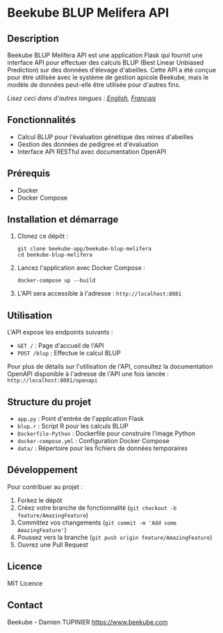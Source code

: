 # Beekube BLUP Melifera API

## Description
Beekube BLUP Melifera API est une application Flask qui fournit une interface API pour effectuer des calculs BLUP (Best Linear Unbiased Prediction) sur des données d'élevage d'abeilles. Cette API a été conçue pour être utilisée avec le système de gestion apicole Beekube, mais le modèle de données peut-elle être utilisée pour d'autres fins.


*Lisez ceci dans d'autres langues : [English](README.md), [Français](README.fr.md)*

## Fonctionnalités
- Calcul BLUP pour l'évaluation génétique des reines d'abeilles
- Gestion des données de pedigree et d'évaluation
- Interface API RESTful avec documentation OpenAPI

## Prérequis
- Docker
- Docker Compose

## Installation et démarrage
1. Clonez ce dépôt :
   ```
   git clone beekube-app/beekube-blup-melifera
   cd beekube-blup-melifera
   ```

2. Lancez l'application avec Docker Compose :
   ```
   docker-compose up --build
   ```

3. L'API sera accessible à l'adresse : `http://localhost:8081`

## Utilisation
L'API expose les endpoints suivants :

- `GET /` : Page d'accueil de l'API
- `POST /blup` : Effectue le calcul BLUP

Pour plus de détails sur l'utilisation de l'API, consultez la documentation OpenAPI disponible à l'adresse de l'API une fois lancée :
`http://localhost:8081/openapi`

## Structure du projet
- `app.py` : Point d'entrée de l'application Flask
- `blup.r` : Script R pour les calculs BLUP
- `Dockerfile-Python` : Dockerfile pour construire l'image Python
- `docker-compose.yml` : Configuration Docker Compose
- `data/` : Répertoire pour les fichiers de données temporaires

## Développement
Pour contribuer au projet :

1. Forkez le dépôt
2. Créez votre branche de fonctionnalité (`git checkout -b feature/AmazingFeature`)
3. Committez vos changements (`git commit -m 'Add some AmazingFeature'`)
4. Poussez vers la branche (`git push origin feature/AmazingFeature`)
5. Ouvrez une Pull Request

## Licence
MIT Licence

## Contact
Beekube - Damien TUPINIER
https://www.beekube.com